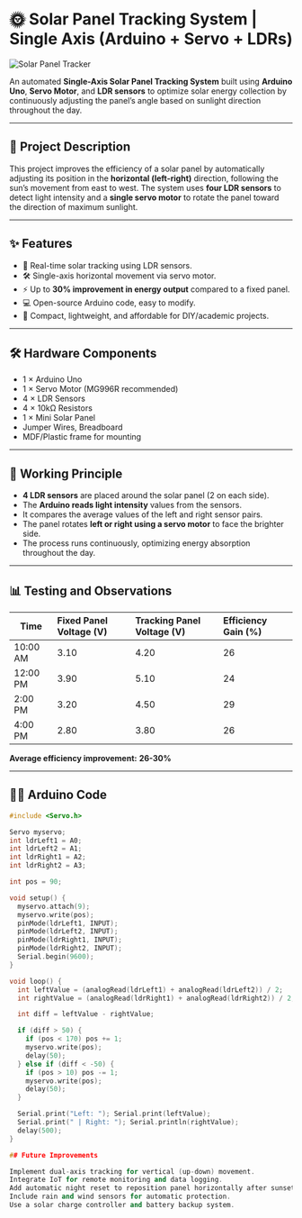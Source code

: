# 🌞 Solar Panel Tracking System | Single Axis (Arduino + Servo + LDRs)

![Solar Panel Tracker](./images/solar_tracker_banner.jpg)

An automated **Single-Axis Solar Panel Tracking System** built using **Arduino Uno**, **Servo Motor**, and **LDR sensors** to optimize solar energy collection by continuously adjusting the panel’s angle based on sunlight direction throughout the day.

---

## 📌 Project Description

This project improves the efficiency of a solar panel by automatically adjusting its position in the **horizontal (left-right)** direction, following the sun’s movement from east to west. The system uses **four LDR sensors** to detect light intensity and a **single servo motor** to rotate the panel toward the direction of maximum sunlight.

---

## ✨ Features

- 📡 Real-time solar tracking using LDR sensors.
- 🛠️ Single-axis horizontal movement via servo motor.
- ⚡ Up to **30% improvement in energy output** compared to a fixed panel.
- 💻 Open-source Arduino code, easy to modify.
- 🔋 Compact, lightweight, and affordable for DIY/academic projects.

---

## 🛠️ Hardware Components

- 1 × Arduino Uno  
- 1 × Servo Motor (MG996R recommended)  
- 4 × LDR Sensors  
- 4 × 10kΩ Resistors  
- 1 × Mini Solar Panel  
- Jumper Wires, Breadboard  
- MDF/Plastic frame for mounting  

---

## 📖 Working Principle

- **4 LDR sensors** are placed around the solar panel (2 on each side).
- The **Arduino reads light intensity** values from the sensors.
- It compares the average values of the left and right sensor pairs.
- The panel rotates **left or right using a servo motor** to face the brighter side.
- The process runs continuously, optimizing energy absorption throughout the day.

---

## 📊 Testing and Observations

| Time       | Fixed Panel Voltage (V) | Tracking Panel Voltage (V) | Efficiency Gain (%) |
|------------|:------------------------|:---------------------------|:--------------------|
| 10:00 AM   | 3.10                     | 4.20                        | 26                   |
| 12:00 PM   | 3.90                     | 5.10                        | 24                   |
| 2:00 PM    | 3.20                     | 4.50                        | 29                   |
| 4:00 PM    | 2.80                     | 3.80                        | 26                   |

**Average efficiency improvement:** **26-30%**

---

## 👨‍💻 Arduino Code

```cpp
#include <Servo.h>

Servo myservo;
int ldrLeft1 = A0;
int ldrLeft2 = A1;
int ldrRight1 = A2;
int ldrRight2 = A3;

int pos = 90;

void setup() {
  myservo.attach(9);
  myservo.write(pos);
  pinMode(ldrLeft1, INPUT);
  pinMode(ldrLeft2, INPUT);
  pinMode(ldrRight1, INPUT);
  pinMode(ldrRight2, INPUT);
  Serial.begin(9600);
}

void loop() {
  int leftValue = (analogRead(ldrLeft1) + analogRead(ldrLeft2)) / 2;
  int rightValue = (analogRead(ldrRight1) + analogRead(ldrRight2)) / 2;

  int diff = leftValue - rightValue;

  if (diff > 50) {
    if (pos < 170) pos += 1;
    myservo.write(pos);
    delay(50);
  } else if (diff < -50) {
    if (pos > 10) pos -= 1;
    myservo.write(pos);
    delay(50);
  }

  Serial.print("Left: "); Serial.print(leftValue);
  Serial.print(" | Right: "); Serial.println(rightValue);
  delay(500);
}

## Future Improvements

Implement dual-axis tracking for vertical (up-down) movement.
Integrate IoT for remote monitoring and data logging.
Add automatic night reset to reposition panel horizontally after sunset.
Include rain and wind sensors for automatic protection.
Use a solar charge controller and battery backup system.
